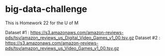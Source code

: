 # big-data-challenge
This is Homework 22 for the  U of M

Dataset #1 : https://s3.amazonaws.com/amazon-reviews-pds/tsv/amazon_reviews_us_Digital_Video_Games_v1_00.tsv.gz
Dataset #2 : https://s3.amazonaws.com/amazon-reviews-pds/tsv/amazon_reviews_us_Video_Games_v1_00.tsv.gz
